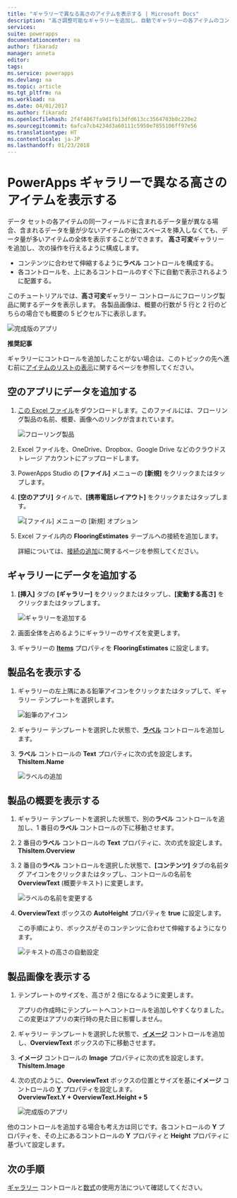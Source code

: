 ```yaml
---
title: "ギャラリーで異なる高さのアイテムを表示する | Microsoft Docs"
description: "高さ調整可能なギャラリーを追加し、自動でギャラリーの各アイテムのコンテンツの分量に合わせるように構成する"
services: 
suite: powerapps
documentationcenter: na
author: fikaradz
manager: anneta
editor: 
tags: 
ms.service: powerapps
ms.devlang: na
ms.topic: article
ms.tgt_pltfrm: na
ms.workload: na
ms.date: 04/01/2017
ms.author: fikaradz
ms.openlocfilehash: 2f4f4867fa9d1fb13dfd613cc3564703b0c220e2
ms.sourcegitcommit: 6afca7cb4234d3a60111c5950e7855106ff97e56
ms.translationtype: HT
ms.contentlocale: ja-JP
ms.lasthandoff: 01/23/2018
---
```

# <a name="show-items-of-different-heights-in-a-powerapps-gallery"></a>PowerApps ギャラリーで異なる高さのアイテムを表示する
データ セットの各アイテムの同一フィールドに含まれるデータ量が異なる場合、含まれるデータを量が少ないアイテムの後にスペースを挿入しなくても、データ量が多いアイテムの全体を表示することができます。 **高さ可変**ギャラリーを追加し、次の操作を行えるように構成します。

* コンテンツに合わせて伸縮するように**ラベル** コントロールを構成する。
* 各コントロールを、上にあるコントロールのすぐ下に自動で表示されるように配置する。

このチュートリアルでは、**高さ可変**ギャラリー コントロールにフローリング製品に関するデータを表示します。 各製品画像は、概要の行数が 5 行と 2 行のどちらの場合でも概要の 5 ピクセル下に表示します。

![完成版のアプリ](./media/gallery-dynamic-sizing/dynamic-app.png)

**推奨記事**

ギャラリーにコントロールを追加したことがない場合は、このトピックの先へ進む前に[アイテムのリストの表示](add-gallery.md)に関するページを参照してください。

## <a name="add-data-to-a-blank-app"></a>空のアプリにデータを追加する
1. [この Excel ファイル](https://az787822.vo.msecnd.net/documentation/get-started-from-data/FlooringEstimates.xlsx)をダウンロードします。このファイルには、フローリング製品の名前、概要、画像へのリンクが含まれています。

    ![フローリング製品](./media/gallery-dynamic-sizing/flooring-products.png)

2. Excel ファイルを、OneDrive、Dropbox、Google Drive などのクラウドストレージ アカウントにアップロードします。

3. PowerApps Studio の **[ファイル]** メニューの **[新規]** をクリックまたはタップします。

4. **[空のアプリ]** タイルで、**[携帯電話レイアウト]** をクリックまたはタップします。

    ![[ファイル] メニューの [新規] オプション](./media/gallery-dynamic-sizing/blank-app.png)

5. Excel ファイル内の **FlooringEstimates** テーブルへの接続を追加します。

    詳細については、[接続の追加](add-data-connection.md)に関するページを参照してください。

## <a name="add-data-to-a-gallery"></a>ギャラリーにデータを追加する
1. **[挿入]** タブの **[ギャラリー]** をクリックまたはタップし、**[変動する高さ]** をクリックまたはタップします。

    ![ギャラリーを追加する](./media/gallery-dynamic-sizing/add-flexible.png)
2. 画面全体を占めるようにギャラリーのサイズを変更します。

3. ギャラリーの **[Items](controls/properties-core.md)** プロパティを **FlooringEstimates** に設定します。

## <a name="show-the-product-names"></a>製品名を表示する
1. ギャラリーの左上隅にある鉛筆アイコンをクリックまたはタップして、ギャラリー テンプレートを選択します。

    ![鉛筆のアイコン](./media/gallery-dynamic-sizing/edit-template.png)

2. ギャラリー テンプレートを選択した状態で、**[ラベル](controls/control-text-box.md)** コントロールを追加します。

3. **ラベル** コントロールの **Text** プロパティに次の式を設定します。<br>
   **ThisItem.Name**

    ![ラベルの追加](./media/gallery-dynamic-sizing/add-text-box.png)

## <a name="show-the-product-overviews"></a>製品の概要を表示する
1. ギャラリー テンプレートを選択した状態で、別の**ラベル** コントロールを追加し、1 番目の**ラベル** コントロールの下に移動させます。  

2. 2 番目の**ラベル** コントロールの **Text** プロパティに、次の式を設定します。<br> **ThisItem.Overview**

3. 2 番目の**ラベル** コントロールを選択した状態で、**[コンテンツ]** タブの名前タグ アイコンをクリックまたはタップし、コントロールの名前を **OverviewText** (概要テキスト) に変更します。

    ![ラベルの名前を変更する](./media/gallery-dynamic-sizing/rename-text-box.png)

4. **OverviewText** ボックスの **AutoHeight** プロパティを **true** に設定します。

    この手順により、ボックスがそのコンテンツに合わせて伸縮するようになります。

      ![テキストの高さの自動設定](./media/gallery-dynamic-sizing/autoheight-text.png)

## <a name="show-the-product-images"></a>製品画像を表示する
1. テンプレートのサイズを、高さが 2 倍になるように変更します。

    アプリの作成時にテンプレートへコントロールを追加しやすくなりました。この変更はアプリの実行時の見た目に影響しません。

2. ギャラリー テンプレートを選択した状態で、**[イメージ](controls/control-image.md)** コントロールを追加し、**OverviewText** ボックスの下に移動させます。

3. **イメージ** コントロールの **Image** プロパティに次の式を設定します。<br>
    **ThisItem.Image**

4. 次の式のように、**OverviewText** ボックスの位置とサイズを基に**イメージ** コントロールの **[Y](controls/properties-core.md)** プロパティを設定します。
   <br>**OverviewText.Y + OverviewText.Height + 5**

    ![完成版のアプリ](./media/gallery-dynamic-sizing/final-app.png)

他のコントロールを追加する場合も考え方は同じです。各コントロールの **Y** プロパティを、その上にあるコントロールの **Y** プロパティと **Height** プロパティに基づいて設定します。

## <a name="next-steps"></a>次の手順
[ギャラリー](working-with-forms.md) コントロールと[数式](working-with-formulas.md)の使用方法について確認してください。
